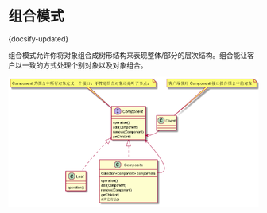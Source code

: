 # 组合模式
{docsify-updated}

组合模式允许你将对象组合成树形结构来表现整体/部分的层次结构。组合能让客户以一致的方式处理个别对象以及对象组合。

<center><img src="pics/plantuml/composite-pattern.png" alt=""></center>

